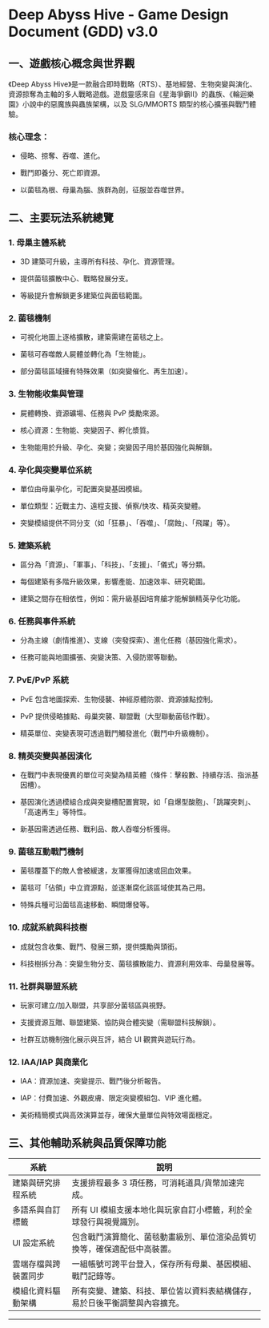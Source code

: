 # **Deep Abyss Hive \- Game Design Document (GDD) v3.0**

## **一、遊戲核心概念與世界觀**

《Deep Abyss Hive》是一款融合即時戰略（RTS）、基地經營、生物突變與演化、資源掠奪為主軸的多人戰略遊戲。遊戲靈感來自《星海爭霸II》的蟲族、《輪迴樂園》小說中的惡魔族與蟲族架構，以及 SLG/MMORTS 類型的核心擴張與戰鬥體驗。

### **核心理念：**

* 侵略、掠奪、吞噬、進化。

* 戰鬥即養分、死亡即資源。

* 以菌毯為根、母巢為腦、族群為劍，征服並吞噬世界。

## **二、主要玩法系統總覽**

### **1\. 母巢主體系統**

* 3D 建築可升級，主導所有科技、孕化、資源管理。

* 提供菌毯擴散中心、戰略發展分支。

* 等級提升會解鎖更多建築位與菌毯範圍。

### **2\. 菌毯機制**

* 可視化地圖上逐格擴散，建築需建在菌毯之上。

* 菌毯可吞噬敵人屍體並轉化為「生物能」。

* 部分菌毯區域擁有特殊效果（如突變催化、再生加速）。

### **3\. 生物能收集與管理**

* 屍體轉換、資源礦場、任務與 PvP 獎勵來源。

* 核心資源：生物能、突變因子、孵化漿質。

* 生物能用於升級、孕化、突變；突變因子用於基因強化與解鎖。

### **4\. 孕化與突變單位系統**

* 單位由母巢孕化，可配置突變基因模組。

* 單位類型：近戰主力、遠程支援、偵察/快攻、精英突變體。

* 突變模組提供不同分支（如「狂暴」、「吞噬」、「腐蝕」、「飛躍」等）。

### **5\. 建築系統**

* 區分為「資源」、「軍事」、「科技」、「支援」、「儀式」等分類。

* 每個建築有多階升級效果，影響產能、加速效率、研究範圍。

* 建築之間存在相依性，例如：需升級基因培育艙才能解鎖精英孕化功能。

### **6\. 任務與事件系統**

* 分為主線（劇情推進）、支線（突發探索）、進化任務（基因強化需求）。

* 任務可能與地圖擴張、突變決策、入侵防禦等聯動。

### **7\. PvE/PvP 系統**

* PvE 包含地圖探索、生物侵襲、神經原體防禦、資源據點控制。

* PvP 提供侵略據點、母巢突襲、聯盟戰（大型聯動菌毯作戰）。

* 精英單位、突變表現可透過戰鬥觸發進化（戰鬥中升級機制）。

### **8\. 精英突變與基因演化**

* 在戰鬥中表現優異的單位可突變為精英體（條件：擊殺數、持續存活、指派基因槽）。

* 基因演化透過模組合成與突變槽配置實現，如「自爆型酸胞」、「跳躍突刺」、「高速再生」等特性。

* 新基因需透過任務、戰利品、敵人吞噬分析獲得。

### **9\. 菌毯互動戰鬥機制**

* 菌毯覆蓋下的敵人會被緩速，友軍獲得加速或回血效果。

* 菌毯可「佔領」中立資源點，並逐漸腐化該區域使其為己用。

* 特殊兵種可沿菌毯高速移動、瞬間爆發等。

### **10\. 成就系統與科技樹**

* 成就包含收集、戰鬥、發展三類，提供獎勵與頭銜。

* 科技樹拆分為：突變生物分支、菌毯擴散能力、資源利用效率、母巢發展等。

### **11\. 社群與聯盟系統**

* 玩家可建立/加入聯盟，共享部分菌毯區與視野。

* 支援資源互贈、聯盟建築、協防與合體突變（需聯盟科技解鎖）。

* 社群互訪機制強化展示與互評，結合 UI 觀賞與遊玩行為。

### **12\. IAA/IAP 與商業化**

* IAA：資源加速、突變提示、戰鬥後分析報告。

* IAP：付費加速、外觀皮膚、限定突變模組包、VIP 進化體。

* 美術精簡模式與高效演算並存，確保大量單位與特效場面穩定。

## **三、其他輔助系統與品質保障功能**

| 系統 | 說明 |
| ----- | ----- |
| 建築與研究排程系統 | 支援排程最多 3 項任務，可消耗道具/貨幣加速完成。 |
| 多語系與自訂標籤 | 所有 UI 模組支援本地化與玩家自訂小標籤，利於全球發行與視覺識別。 |
| UI 設定系統 | 包含戰鬥演算簡化、菌毯動畫級別、單位渲染品質切換等，確保適配低中高裝置。 |
| 雲端存檔與跨裝置同步 | 一組帳號可跨平台登入，保存所有母巢、基因模組、戰鬥記錄等。 |
| 模組化資料驅動架構 | 所有突變、建築、科技、單位皆以資料表結構儲存，易於日後平衡調整與內容擴充。 |

---

